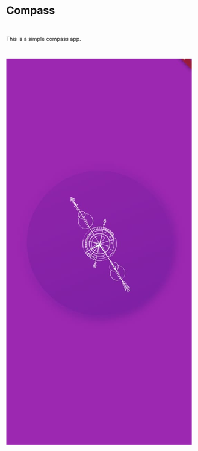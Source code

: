 # Compass

<br>

This is a simple compass app.  

<br>

![alt](https://github.com/1psrishti/Compass/blob/master/lib/images/screenshot.jpeg?raw=true)

<br>
